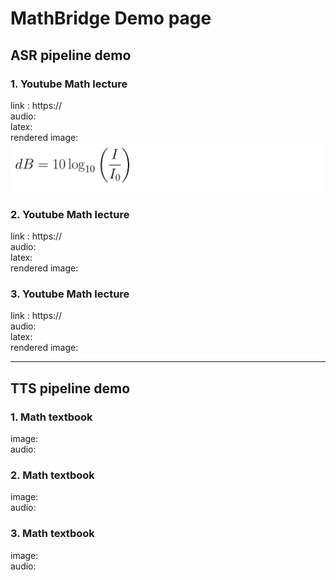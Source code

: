 # MathBridge Demo page

## ASR pipeline demo

### 1. Youtube Math lecture
link : https:// <br/>
audio:<br/>
latex:<br/>
rendered image:
![image 1](images/image_1285.png)

### 2. Youtube Math lecture
link : https://<br/>
audio:<br/>
latex:<br/>
rendered image:

### 3. Youtube Math lecture
link : https://<br/>
audio:<br/>
latex:<br/>
rendered image:
* * *
## TTS pipeline demo

### 1. Math textbook
image:<br/>
audio:<br/>

### 2. Math textbook
image:<br/>
audio:<br/>

### 3. Math textbook
image:<br/>
audio:<br/>
